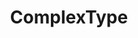 ---
layout: default
title: ComplexType
nav_order: 2
has_children: true
permalink: /docs/OdataQuery
---